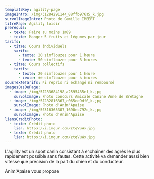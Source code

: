 ```yaml
---
templateKey: agility-page
imageIntro: /img/51284291144_88ffb976a5_k.jpg
survolImageIntro: Photo de Camille IMBERT
titrePage: Agility loisir
prerequis:
  - texte: Faire au moins 1m89
  - texte: Manger 5 fruits et légumes par jour
tarifs:
  - titre: Cours individuels
    tarifs:
      - texte: 20 simflouzes pour 1 heure
      - texte: 50 simflouzes pour 3 heures
  - titre: Cours collectifs
    tarifs:
      - texte: 20 simflouzes pour 1 heure
      - texte: 50 simflouzes pour 3 heures
sousTexteTarifs: Ni repris ni échangé ni remboursé
imagesBasDePage:
  - image: /img/51283684198_a2595435ef_k.jpg
    survolImage: Photo concours Amicale Canine Anne de Bretagne
  - image: /img/51282816367_c065ee9df0_k.jpg
    survolImage: Photo d'Anim'Apaise
  - image: /img/50316365307_1690ec792d_k.jpg
    survolImage: Photo d'Anim'Apaise
liensCreditPhoto:
  - texte: Crédit photo
    lien: https://i.imgur.com/ztqVuWx.jpg
  - texte: Crédit photo
    lien: https://i.imgur.com/ztqVuWx.jpg
---
```

L'agility est un sport canin consistant à enchaîner des agrès le plus rapidement possible sans fautes. Cette activité va demander aussi bien vitesse que précision de la part du chien et du conducteur. 

Anim'Apaise vous propose